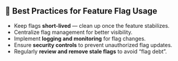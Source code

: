 

## 🔁 **Best Practices for Feature Flag Usage**

- Keep flags **short-lived** — clean up once the feature stabilizes.
- Centralize flag management for better visibility.
- Implement **logging and monitoring** for flag changes.
- Ensure **security controls** to prevent unauthorized flag updates.
- Regularly **review and remove stale flags** to avoid “flag debt”.
